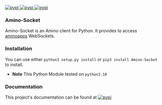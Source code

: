 [
![pypi](https://img.shields.io/badge/Amino_Sockets-Docs-orange)
](https://https://amino-socket.readthedocs.io/)
[
![pypi](https://img.shields.io/badge/Amino--Socket%20build%20and%20test-passing-brightgreen?logo=github&labelColor=black)
](https://github.com/Hanamixp/Amino-Socket)
[
![pypi](https://img.shields.io/badge/pypi-v1.0.0-blue)
](https://pypi.org/project/Amino-Socket/)

### Amino-Socket 
Amino-Socket is an Amino client for Python. It provides to access [aminoapps](https://aminoapps.com) WebSockets.
### Installation
You can use either `python3 setup.py install` or `pip3 install Amino-Socket` to install.
- **Note** This Python Module tested on `python3.10`
### Documentation
This project's documentation can be found at [![pypi](https://img.shields.io/badge/Amino_Sockets-Docs-orange)](https://https://amino-socket.readthedocs.io/)
